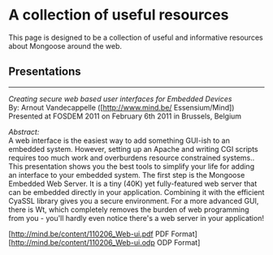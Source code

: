# A collection of useful resources

This page is designed to be a collection of useful and informative resources about Mongoose around the web.

## Presentations 

----

*Creating secure web based user interfaces for Embedded Devices*<br/>
By: Arnout Vandecappelle ([http://www.mind.be/ Essensium/Mind])<br/>
Presented at FOSDEM 2011 on February 6th 2011 in Brussels, Belgium

*Abstract:*<br/>
A web interface is the easiest way to add something GUI-ish to an embedded system. However, setting up an Apache and writing CGI scripts requires too much work and overburdens resource constrained systems.. This presentation shows you the best tools to simplify your life for adding an interface to your embedded system. The first step is the Mongoose Embedded Web Server. It is a tiny (40K) yet fully-featured web server that can be embedded directly in your application. Combining it with the efficient CyaSSL library gives you a secure environment. For a more advanced GUI, there is Wt, which completely removes the burden of web programming from you - you'll hardly even notice there's a web server in your application!

[http://mind.be/content/110206_Web-ui.pdf PDF Format]  [http://mind.be/content/110206_Web-ui.odp ODP Format]